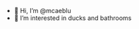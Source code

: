 - 👋 Hi, I’m @mcaeblu
- 👀 I’m interested in ducks and bathrooms

<!---
mcaeblu/mcaeblu is a ✨ special ✨ repository because its `README.md` (this file) appears on your GitHub profile.
You can click the Preview link to take a look at your changes.
--->
